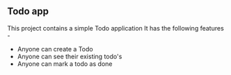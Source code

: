 ## Todo app

This project contains a simple Todo application
It has the following features -

- Anyone can create a Todo
- Anyone can see their existing todo's
- Anyone can mark a todo as done
